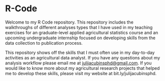 # R-Code

Welcome to my R Code repository. This repository includes the walkthroughs of different analyses types that I have used in my teaching exercises for an graduate-level applied agricultural statistics course and an upcoming undergraduate internship focused on developing skills from the data collection to publication process.

This repository shows off the skills that I must often use in my day-to-day activities as an agricultural data analyst. If you have any questions about my analysis workflow please email me at julijacubinsphd@gmail.com. If you would like to know more about my agricultural research projects that helped me to develop these skills, please visit my website at bit.ly/julijacubinsphd.
